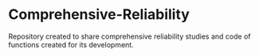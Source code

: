# Comprehensive-Reliability
Repository created to share comprehensive reliability studies and code of functions created for its development.
